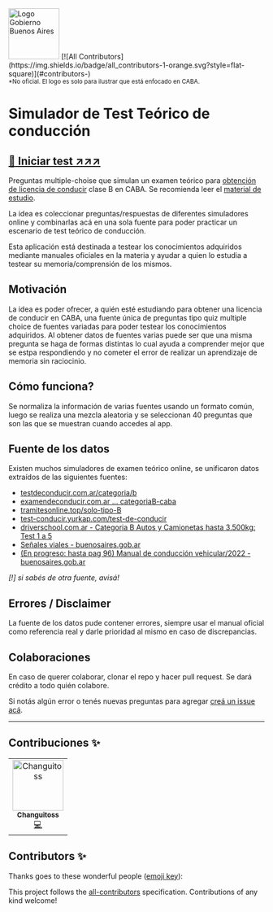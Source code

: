 <img src="https://gcba.github.io/Obelisco/header/header-logo.svg" alt="Logo Gobierno Buenos Aires" height="100"/>
<!-- ALL-CONTRIBUTORS-BADGE:START - Do not remove or modify this section -->
[![All Contributors](https://img.shields.io/badge/all_contributors-1-orange.svg?style=flat-square)](#contributors-)
<!-- ALL-CONTRIBUTORS-BADGE:END -->
<br/>
<sub>*No oficial. El logo es solo para ilustrar que está enfocado en CABA.</sub>
 

# Simulador de Test Teórico de conducción

## [:rocket: Iniciar test ↗↗↗ ](https://bandinopla.github.io/simulador-test-de-conducir/)

Preguntas multiple-choise que simulan un examen teórico para [obtención de licencia de conducir](https://www.buenosaires.gob.ar/tramites/otorgamiento-de-licencia-de-conducir) clase B en CABA. Se recomienda leer el [material de estudio](https://www.buenosaires.gob.ar/sites/gcaba/files/manual_2022_compressed.pdf). 

La idea es coleccionar preguntas/respuestas de diferentes simuladores online y combinarlas acá en una sola fuente para poder practicar un escenario de test teórico de conducción.

Esta aplicación está destinada a testear los conocimientos adquiridos mediante manuales oficiales en la materia y ayudar a quien lo estudia a testear su memoria/comprensión de los mismos.

## Motivación
La idea es poder ofrecer, a quién esté estudiando para obtener una licencia de conducir en CABA, una fuente única de preguntas tipo quiz multiple choice de fuentes variadas para poder testear los conocimientos adquiridos. Al obtener datos de fuentes varias puede ser que una misma pregunta se haga de formas distintas lo cual ayuda a comprender mejor que se estpa respondiendo y no cometer el error de realizar un aprendizaje de memoria sin raciocinio.

## Cómo funciona?
Se normaliza la información de varias fuentes usando un formato común, luego se realiza una mezcla aleatoria y se seleccionan 40 preguntas que son las que se muestran cuando accedes al app. 

## Fuente de los datos
Existen muchos simuladores de examen teórico online, se unificaron datos extraídos de las siguientes fuentes:
- [testdeconducir.com.ar/categoria/b](https://www.testdeconducir.com.ar/categoria/b)
- [examendeconducir.com.ar ... categoriaB-caba](https://examendeconducir.com.ar/simulador-examen-de-manejo-preguntas-categoriaB-caba)
- [tramitesonline.top/solo-tipo-B](https://tramitesonline.top/solo-tipo-B/)
- [test-conducir.yurkap.com/test-de-conducir](https://test-conducir.yurkap.com/test-de-conducir/respuestas-correctas)
- [driverschool.com.ar - Categoria B Autos y Camionetas hasta 3.500kg: Test 1 a 5](https://www.driverschool.com.ar/manuales/iesvi/)
- [Señales viales - buenosaires.gob.ar](https://www.buenosaires.gob.ar/sites/gcaba/files/manual_2022_compressed.pdf)
- [(En progreso: hasta pag 96) Manual de conducción vehicular/2022 - buenosaires.gob.ar](https://www.buenosaires.gob.ar/sites/gcaba/files/manual_2022_compressed.pdf)

_[!] si sabés de otra fuente, avisá!_

## Errores / Disclaimer
La fuente de los datos pude contener errores, siempre usar el manual oficial como referencia real y darle prioridad al mismo en caso de discrepancias.


## Colaboraciones
En caso de querer colaborar, clonar el repo y hacer pull request. Se dará crédito a todo quién colabore. 

Si notás algún error o tenés nuevas preguntas para agregar [creá un issue acá](https://github.com/bandinopla/simulador-test-de-conducir/issues).

----

## Contribuciones ✨

<!-- ALL-CONTRIBUTORS-LIST:START - Do not remove or modify this section -->
<!-- prettier-ignore-start -->
<!-- markdownlint-disable -->
<table>
  <tbody>
    <tr>
      <td align="center"><a href="https://github.com/Changuitoss"><img src="https://avatars.githubusercontent.com/u/46825009?v=4?s=100" width="100px;" alt="Changuitoss"/><br /><sub><b>Changuitoss</b></sub></a><br /><a href="https://github.com/bandinopla/simulador-test-de-conducir/commits?author=Changuitoss" title="Code">💻</a></td>
    </tr>
  </tbody>
</table>

<!-- markdownlint-restore -->
<!-- prettier-ignore-end -->

<!-- ALL-CONTRIBUTORS-LIST:END -->


## Contributors ✨

Thanks goes to these wonderful people ([emoji key](https://allcontributors.org/docs/en/emoji-key)):

<!-- ALL-CONTRIBUTORS-LIST:START - Do not remove or modify this section -->
<!-- prettier-ignore-start -->
<!-- markdownlint-disable -->
<!-- markdownlint-restore -->
<!-- prettier-ignore-end -->
<!-- ALL-CONTRIBUTORS-LIST:END -->

This project follows the [all-contributors](https://github.com/all-contributors/all-contributors) specification. Contributions of any kind welcome!